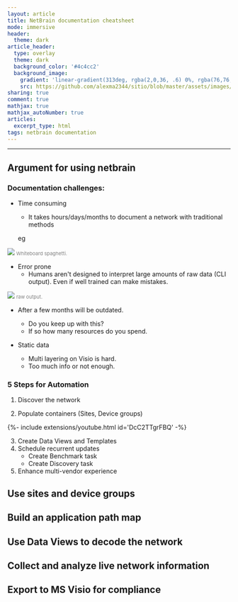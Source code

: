 ```yaml
---
layout: article
title: NetBrain documentation cheatsheet
mode: immersive
header:
  theme: dark
article_header:
  type: overlay
  theme: dark
  background_color: '#4c4cc2'
  background_image:
    gradient: 'linear-gradient(313deg, rgba(2,0,36, .6) 0%, rgba(76,76,194, .6) 47%, rgba(0,212,255, .6) 100%)'
    src: https://github.com/alexma2344/sitio/blob/master/assets/images/rainbows.jpg?raw=true"
sharing: true
comment: true
mathjax: true
mathjax_autoNumber: true
articles:
  excerpt_type: html
tags: netbrain documentation
---
```


<!--more-->

---

## Argument for using netbrain

### Documentation challenges:

- Time consuming
	- It takes hours/days/months to document a network with traditional methods

	eg 

<img src="https://github.com/alexma2344/sitio/blob/master/assets/images/security_network_chart.jpg?raw=true">
    <span style="font-size:11px; color:grey">
        Whiteboard spaghetti. 
    </span>


- Error prone
	- Humans aren't designed to interpret large amounts of raw data (CLI output). Even if well trained can make mistakes.

<img src="https://github.com/alexma2344/sitio/blob/master/assets/images/nat-ts-asa.jpg?raw=true">
    <span style="font-size:11px; color:grey">
        raw output. 
    </span>


- After a few months will be outdated.
	- Do you keep up with this?
	- If so how many resources do you spend.


- Static data
	- Multi layering on Visio is hard.
	- Too much info or not enough.

### 5 Steps for Automation

1. Discover the network

2. Populate containers (Sites, Device groups)

<div>{%- include extensions/youtube.html id='DcC2TTgrFBQ' -%}</div>

3. Create Data Views and Templates
4. Schedule recurrent updates
	- Create Benchmark task
	- Create Discovery task
5. Enhance multi-vendor experience

## Use sites and device groups



## Build an application path map

## Use Data Views to decode the network

## Collect and analyze live network information

## Export to MS Visio for compliance